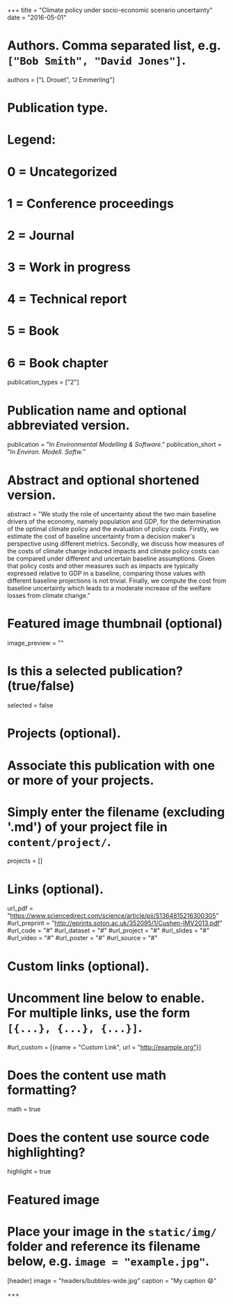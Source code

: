 +++
title = "Climate policy under socio-economic scenario uncertainty"
date = "2016-05-01"

# Authors. Comma separated list, e.g. `["Bob Smith", "David Jones"]`.
authors = ["L Drouet", "J Emmerling"]

# Publication type.
# Legend:
# 0 = Uncategorized
# 1 = Conference proceedings
# 2 = Journal
# 3 = Work in progress
# 4 = Technical report
# 5 = Book
# 6 = Book chapter
publication_types = ["2"]

# Publication name and optional abbreviated version.
publication = "In *Environmental Modelling & Software*."
publication_short = "In *Environ. Modell. Softw.*"

# Abstract and optional shortened version.
abstract = "We study the role of uncertainty about the two main baseline drivers of the economy, namely population and GDP, for the determination of the optimal climate policy and the evaluation of policy costs. Firstly, we estimate the cost of baseline uncertainty from a decision maker's perspective using different metrics. Secondly, we discuss how measures of the costs of climate change induced impacts and climate policy costs can be compared under different and uncertain baseline assumptions. Given that policy costs and other measures such as impacts are typically expressed relative to GDP in a baseline, comparing those values with different baseline projections is not trivial. Finally, we compute the cost from baseline uncertainty which leads to a moderate increase of the welfare losses from climate change." 

# Featured image thumbnail (optional)
image_preview = ""

# Is this a selected publication? (true/false)
selected = false

# Projects (optional).
#   Associate this publication with one or more of your projects.
#   Simply enter the filename (excluding '.md') of your project file in `content/project/`.
projects = []

# Links (optional).
url_pdf = "https://www.sciencedirect.com/science/article/pii/S1364815216300305"
#url_preprint = "http://eprints.soton.ac.uk/352095/1/Cushen-IMV2013.pdf"
#url_code = "#"
#url_dataset = "#"
#url_project = "#"
#url_slides = "#"
#url_video = "#"
#url_poster = "#"
#url_source = "#"

# Custom links (optional).
#   Uncomment line below to enable. For multiple links, use the form `[{...}, {...}, {...}]`.
#url_custom = [{name = "Custom Link", url = "http://example.org"}]

# Does the content use math formatting? 
math = true

# Does the content use source code highlighting?
highlight = true

# Featured image
# Place your image in the `static/img/` folder and reference its filename below, e.g. `image = "example.jpg"`.
[header]
image = "headers/bubbles-wide.jpg"
caption = "My caption :smile:"

+++


